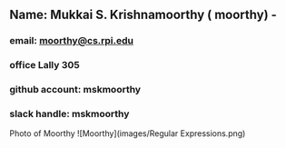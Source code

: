 ## Name: Mukkai S. Krishnamoorthy ( moorthy) -
### email: moorthy@cs.rpi.edu
### office Lally 305
### github account: mskmoorthy
### slack handle: mskmoorthy
Photo of Moorthy ![Moorthy](images/Regular Expressions.png)

